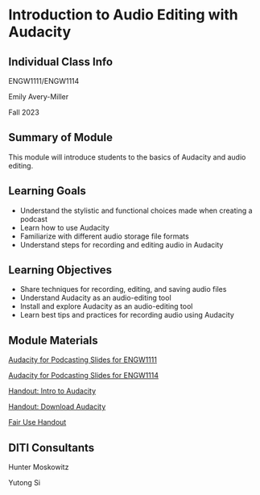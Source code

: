 <h1>Introduction to Audio Editing with Audacity</h1>
<h2>Individual Class Info</h2>

ENGW1111/ENGW1114

Emily Avery-Miller 

Fall 2023

<h2>Summary of Module</h2>

This module will introduce students to the basics of Audacity and audio editing.

<h2>Learning Goals</h2>

* Understand the stylistic and functional choices made when creating a podcast
* Learn how to use Audacity
* Familiarize with different audio storage file formats
* Understand steps for recording and editing audio in Audacity

<h2>Learning Objectives</h2>

* Share techniques for recording, editing, and saving audio files  
* Understand Audacity as an audio-editing tool
* Install and explore Audacity as an audio-editing tool
* Learn best tips and practices for recording audio using Audacity 

<h2>Module Materials</h2>

[Audacity for Podcasting Slides for ENGW1111](https://github.com/NULabNortheastern/digitalassignmentshowcase/blob/main/audio-editing_podcasting/fa23-avery_miller-engw1111-audacity/Emily-Miller-AudacitySlides.pdf)

[Audacity for Podcasting Slides for ENGW1114](https://github.com/NULabNortheastern/digitalassignmentshowcase/blob/main/audio-editing_podcasting/fa23-avery_miller-engw1111-audacity/Emily-Miller-AudacitySlides-ENGW1114.pdf)

[Handout: Intro to Audacity](https://github.com/NULabNortheastern/digitalassignmentshowcase/blob/main/audio-editing_podcasting/fa23-avery_miller-engw1111-audacity/handout-intro_to_audacity.pdf)

[Handout: Download Audacity](https://github.com/NULabNortheastern/digitalassignmentshowcase/blob/main/audio-editing_podcasting/fa23-avery_miller-engw1111-audacity/handout-install_audacity.pdf)

[Fair Use Handout](https://github.com/NULabNortheastern/digitalassignmentshowcase/blob/main/audio-editing_podcasting/fa23-avery_miller-engw1111-audacity/Copyright-fair-use-handout.pdf)

<h2>DITI Consultants</h2>

Hunter Moskowitz

Yutong Si





